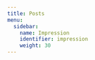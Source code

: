 ```yaml
---
title: Posts
menu:
  sidebar:
    name: Impression
    identifier: impression
    weight: 30
---  
```


